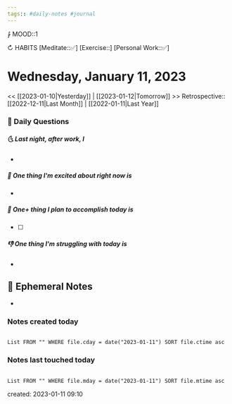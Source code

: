 ```yaml
---
tags:: #daily-notes #journal
---
```


⨑ MOOD::1

↻ HABITS
[Meditate::✅]
[Exercise::]
[Personal Work::✅]

# Wednesday, January 11, 2023

<< [[2023-01-10|Yesterday]] | [[2023-01-12|Tomorrow]] >>
Retrospective:: [[2022-12-11|Last Month]] | [[2022-01-11|Last Year]]

### 📅 Daily Questions

##### 🌜 Last night, after work, I

-

##### 🙌 One thing I'm excited about right now is

-

##### 🚀 One+ thing I plan to accomplish today is

- [ ]

##### 👎 One thing I'm struggling with today is

-

## 📝 Ephemeral Notes

- 

### Notes created today

```dataview

List FROM "" WHERE file.cday = date("2023-01-11") SORT file.ctime asc

```

### Notes last touched today

```dataview

List FROM "" WHERE file.mday = date("2023-01-11") SORT file.mtime asc

```

created: 2023-01-11 09:10
